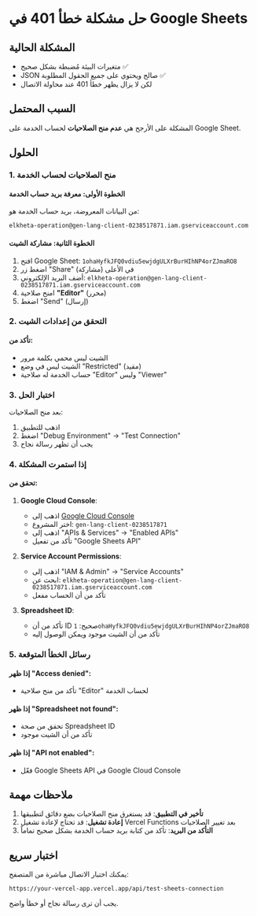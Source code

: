 # حل مشكلة خطأ 401 في Google Sheets

## المشكلة الحالية
- متغيرات البيئة مُضبطة بشكل صحيح ✅
- JSON صالح ويحتوي على جميع الحقول المطلوبة ✅
- لكن لا يزال يظهر خطأ 401 عند محاولة الاتصال

## السبب المحتمل
المشكلة على الأرجح هي **عدم منح الصلاحيات** لحساب الخدمة على Google Sheet.

## الحلول

### 1. منح الصلاحيات لحساب الخدمة

#### الخطوة الأولى: معرفة بريد حساب الخدمة
من البيانات المعروضة، بريد حساب الخدمة هو:
```
elkheta-operation@gen-lang-client-0238517871.iam.gserviceaccount.com
```

#### الخطوة الثانية: مشاركة الشيت
1. افتح Google Sheet: `1ohaHyfkJFQ0vdiu5ewjdgULXrBurHIhNP4orZJmaRO8`
2. اضغط زر "Share" (مشاركة) في الأعلى
3. أضف البريد الإلكتروني: `elkheta-operation@gen-lang-client-0238517871.iam.gserviceaccount.com`
4. امنح صلاحية **"Editor"** (محرر)
5. اضغط "Send" (إرسال)

### 2. التحقق من إعدادات الشيت

#### تأكد من:
- الشيت ليس محمي بكلمة مرور
- الشيت ليس في وضع "Restricted" (مقيد)
- حساب الخدمة له صلاحية "Editor" وليس "Viewer"

### 3. اختبار الحل

بعد منح الصلاحيات:
1. اذهب للتطبيق
2. اضغط "Debug Environment" → "Test Connection"
3. يجب أن تظهر رسالة نجاح

### 4. إذا استمرت المشكلة

#### تحقق من:
1. **Google Cloud Console**:
   - اذهب إلى [Google Cloud Console](https://console.cloud.google.com/)
   - اختر المشروع: `gen-lang-client-0238517871`
   - اذهب إلى "APIs & Services" → "Enabled APIs"
   - تأكد من تفعيل "Google Sheets API"

2. **Service Account Permissions**:
   - اذهب إلى "IAM & Admin" → "Service Accounts"
   - ابحث عن: `elkheta-operation@gen-lang-client-0238517871.iam.gserviceaccount.com`
   - تأكد من أن الحساب مفعل

3. **Spreadsheet ID**:
   - تأكد من أن ID صحيح: `1ohaHyfkJFQ0vdiu5ewjdgULXrBurHIhNP4orZJmaRO8`
   - تأكد من أن الشيت موجود ويمكن الوصول إليه

### 5. رسائل الخطأ المتوقعة

#### إذا ظهر "Access denied":
- تأكد من منح صلاحية "Editor" لحساب الخدمة

#### إذا ظهر "Spreadsheet not found":
- تحقق من صحة Spreadsheet ID
- تأكد من أن الشيت موجود

#### إذا ظهر "API not enabled":
- فعّل Google Sheets API في Google Cloud Console

## ملاحظات مهمة

1. **تأخير في التطبيق**: قد يستغرق منح الصلاحيات بضع دقائق لتطبيقها
2. **إعادة تشغيل**: قد تحتاج لإعادة تشغيل Vercel Functions بعد تغيير الصلاحيات
3. **التأكد من البريد**: تأكد من كتابة بريد حساب الخدمة بشكل صحيح تماماً

## اختبار سريع

يمكنك اختبار الاتصال مباشرة من المتصفح:
```
https://your-vercel-app.vercel.app/api/test-sheets-connection
```

يجب أن ترى رسالة نجاح أو خطأ واضح. 
